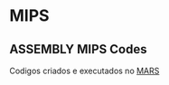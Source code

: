 # MIPS

## ASSEMBLY MIPS Codes

Codigos criados e executados no [MARS](http://courses.missouristate.edu/KenVollmar/MARS/download.htm)
